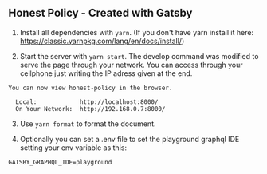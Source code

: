 ## Honest Policy - Created with Gatsby

1. Install all dependencies with `yarn`. (If you don't have yarn install it here: https://classic.yarnpkg.com/lang/en/docs/install/)

2. Start the server with `yarn start`. The develop command was modified to serve the page through your network. You can access through your cellphone just writing the IP adress given at the end.

```
You can now view honest-policy in the browser.
⠀
  Local:            http://localhost:8000/
  On Your Network:  http://192.168.0.7:8000/
```

3. Use `yarn format` to format the document.

4. Optionally you can set a .env file to set the playground graphql IDE setting your env variable as this:

```
GATSBY_GRAPHQL_IDE=playground
```
